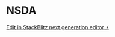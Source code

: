 # NSDA

[Edit in StackBlitz next generation editor ⚡️](https://stackblitz.com/~/github.com/Semirakemal/NSDA)